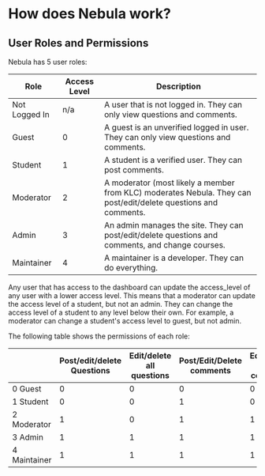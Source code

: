# How does Nebula work?


## User Roles and Permissions

Nebula has 5 user roles:

| Role        	| Access Level 	| Description                                                                                  	|
|-------------	|--------------	|----------------------------------------------------------------------------------------------	|
| Not Logged In 	| n/a            	| A user that is not logged in. They can only view questions and comments.                      	|
| Guest       	| 0            	| A guest is an unverified logged in user. They can only view questions and comments.            	|
| Student     	| 1            	| A student is a verified user. They can post comments.                   	|
| Moderator   	| 2            	| A moderator (most likely a member from KLC) moderates Nebula. They can post/edit/delete questions and comments. 	|
| Admin       	| 3            	| An admin manages the site. They can post/edit/delete questions and comments, and change courses. 	|
| Maintainer  	| 4            	| A maintainer is a developer. They can do everything.                                        	|

Any user that has access to the dashboard can update the access_level of any user with a lower access level. This means that a moderator can update the access level of a student, but not an admin. They can change the access level of a student to any level below their own. For example, a moderator can change a student's access level to guest, but not admin.

The following table shows the permissions of each role:

|              | Post/edit/delete Questions | Edit/delete all questions | Post/Edit/Delete comments | Edit/Delete all comments | Nebula Dashboard | Change Courses |
|--------------|----------------------------|---------------------------|---------------------------|--------------------------|------------------|----------------|
| 0 Guest      | 0                          | 0                         | 0                         | 0                        | 0                | 0              |
| 1 Student    | 0                          | 0                         | 1                         | 0                        | 0                | 0              |
| 2 Moderator  | 1                          | 0                         | 1                         | 1                        | 1                | 0              |
| 3 Admin      | 1                          | 1                         | 1                         | 1                        | 1                | 1              |
| 4 Maintainer | 1                          | 1                         | 1                         | 1                        | 1                | 1              |
